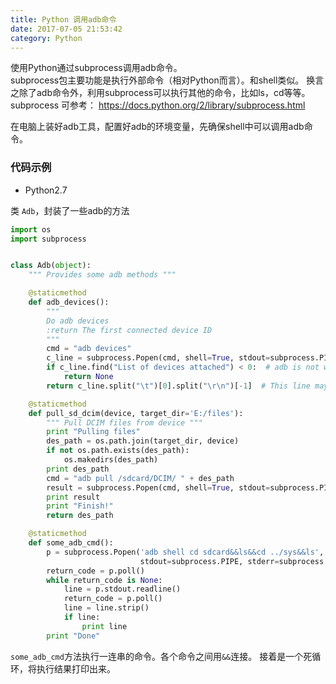 ```yaml
---
title: Python 调用adb命令
date: 2017-07-05 21:53:42
category: Python
---
```


使用Python通过subprocess调用adb命令。  
subprocess包主要功能是执行外部命令（相对Python而言）。和shell类似。
换言之除了adb命令外，利用subprocess可以执行其他的命令，比如ls，cd等等。  
subprocess 可参考： https://docs.python.org/2/library/subprocess.html

在电脑上装好adb工具，配置好adb的环境变量，先确保shell中可以调用adb命令。

### 代码示例
* Python2.7

类 `Adb`，封装了一些adb的方法

```python
import os
import subprocess


class Adb(object):
    """ Provides some adb methods """

    @staticmethod
    def adb_devices():
        """
        Do adb devices
        :return The first connected device ID
        """
        cmd = "adb devices"
        c_line = subprocess.Popen(cmd, shell=True, stdout=subprocess.PIPE, stderr=subprocess.PIPE).communicate()[0]
        if c_line.find("List of devices attached") < 0:  # adb is not working
            return None
        return c_line.split("\t")[0].split("\r\n")[-1]  # This line may have different format

    @staticmethod
    def pull_sd_dcim(device, target_dir='E:/files'):
        """ Pull DCIM files from device """
        print "Pulling files"
        des_path = os.path.join(target_dir, device)
        if not os.path.exists(des_path):
            os.makedirs(des_path)
        print des_path
        cmd = "adb pull /sdcard/DCIM/ " + des_path
        result = subprocess.Popen(cmd, shell=True, stdout=subprocess.PIPE, stderr=subprocess.PIPE).communicate()
        print result
        print "Finish!"
        return des_path

    @staticmethod
    def some_adb_cmd():
        p = subprocess.Popen('adb shell cd sdcard&&ls&&cd ../sys&&ls',
                             stdout=subprocess.PIPE, stderr=subprocess.PIPE)
        return_code = p.poll()
        while return_code is None:
            line = p.stdout.readline()
            return_code = p.poll()
            line = line.strip()
            if line:
                print line
        print "Done"

```
`some_adb_cmd`方法执行一连串的命令。各个命令之间用`&&`连接。
接着是一个死循环，将执行结果打印出来。
